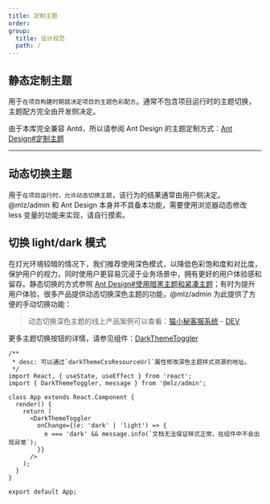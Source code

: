 ```yaml
---
title: 定制主题
order:
group:
  title: 设计规范
  path: /
---
```


## 静态定制主题

用于`在项目构建时期就决定项目的主题色彩配方`。通常不包含项目运行时的主题切换，主题配方完全由开发侧决定。

由于本库完全兼容 Antd，所以请参阅 Ant Design 的主题定制方式：[Ant Design#定制主题](https://ant.design/docs/react/customize-theme-cn)

---

## 动态切换主题

用于`在项目运行时，允许动态切换主题`，该行为的结果通常由用户侧决定。@mlz/admin 和 Ant Design 本身并不具备本功能，需要使用浏览器动态修改 less 变量的功能来实现，请自行摸索。

## 切换 light/dark 模式

在灯光环境较暗的情况下，我们推荐使用深色模式，以降低色彩饱和度和对比度，保护用户的视力，同时使用户更容易沉浸于业务场景中，拥有更好的用户体验感和留存。静态切换的方式参照 [Ant Design#使用暗黑主题和紧凑主题](https://ant.design/docs/react/customize-theme-cn#%E4%BD%BF%E7%94%A8%E6%9A%97%E9%BB%91%E4%B8%BB%E9%A2%98%E5%92%8C%E7%B4%A7%E5%87%91%E4%B8%BB%E9%A2%98)；有时为提升用户体验，很多产品提供动态切换深色主题的功能，@mlz/admin 为此提供了方便的手动切换功能：

> 动态切换深色主题的线上产品案例可以查看：[猫小秘客服系统](https://secretary-cat.codemao.cn/) - [DEV](https://dev-secretary-cat.codemao.cn/)

更多主题切换按钮的详情，请参见组件：[DarkThemeToggler](/components/interactivity/dark-theme-toggler)

```tsx
/**
 * desc: 可以通过`darkThemeCssResourceUrl`属性修改深色主题样式资源的地址。
 */
import React, { useState, useEffect } from 'react';
import { DarkThemeToggler, message } from '@mlz/admin';

class App extends React.Component {
  render() {
    return (
      <DarkThemeToggler
        onChange={(e: 'dark' | 'light') => {
          e === 'dark' && message.info(`文档无法保证样式正常，在组件中不会出现异常`);
        }}
      />
    );
  }
}

export default App;
```

